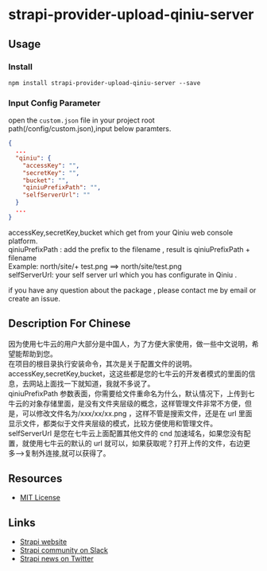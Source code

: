 # strapi-provider-upload-qiniu-server

## Usage

### Install

```
npm install strapi-provider-upload-qiniu-server --save
```

### Input Config Parameter

open the `custom.json` file in your project root path(/config/custom.json),input below paramters.

```json
{
  ...
  "qiniu": {
    "accessKey": "",
    "secretKey": "",
    "bucket": "",
    "qiniuPrefixPath": "",
    "selfServerUrl": ""
  }
  ...
}
```

accessKey,secretKey,bucket which get from your Qiniu web console platform.  
qiniuPrefixPath : add the prefix to the filename , result is qiniuPrefixPath + filename  
Example: north/site/+ test.png ==> north/site/test.png  
selfServerUrl: your self server url which you has configurate in Qiniu .

if you have any question about the package , please contact me by email or create an issue.

## Description For Chinese

因为使用七牛云的用户大部分是中国人，为了方便大家使用，做一些中文说明，希望能帮助到您。  
在项目的根目录执行安装命令，其次是关于配置文件的说明。
accessKey,secretKey,bucket，这这些都是您的七牛云的开发者模式的里面的信息，去网站上面找一下就知道，我就不多说了。  
qiniuPrefixPath 参数表面，你需要给文件重命名为什么，默认情况下，上传到七牛云的对象存储里面，是没有文件夹层级的概念，这样管理文件非常不方便，但是，可以修改文件名为/xxx/xx/xx.png ，这样不管是搜索文件，还是在 url 里面显示文件，都类似于文件夹层级的模式，比较方便使用和管理文件。  
selfServerUrl 是您在七牛云上面配置其他文件的 cnd 加速域名，如果您没有配置，就使用七牛云的默认的 url 就可以，如果获取呢？打开上传的文件，右边更多-->复制外连接,就可以获得了。

## Resources

- [MIT License](LICENSE.md)

## Links

- [Strapi website](http://strapi.io/)
- [Strapi community on Slack](http://slack.strapi.io)
- [Strapi news on Twitter](https://twitter.com/strapijs)
